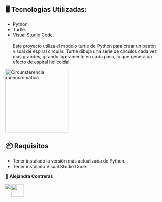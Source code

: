 ## 🖥️ Tecnologías Utilizadas:

- Python.
- Turtle.
- Visual Studio Code.
</br></br>
Este proyecto utiliza el módulo turtle de Python para crear un patrón visual de espiral circular. Turtle dibuja una serie de círculos cada vez más grandes, girando ligeramente en cada paso, lo que genera un efecto de espiral helicoidal.
<img align="center" src="https://github.com/AlejandraConB/Images/blob/main/Circunsferencia_monocrom%C3%A1tica.png" height="200" alt="Circunsferencia monocromática">
</br>

## 📦 Requisitos

- Tener instalado la versión más actualizada de Python.
- Tener instalado Visual Studio Code. </br>

💙 <strong>Alejandra Contreras</strong></br></br>
<a href="https://www.linkedin.com/in/alejandraconb-dev/" target="_blank">
<img img align="left" src="https://img.shields.io/badge/-LinkedIn-%230077B5?style=for-the-badge&logo=linkedin&logoColor=white" target="_blank"></a>
<img img align="center" src="https://raw.githubusercontent.com/Tarikul-Islam-Anik/Animated-Fluent-Emojis/master/Emojis/Smilies/Relieved%20Face.png" target="_blank" height="40"></a>
